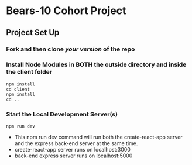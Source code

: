 # Bears-10 Cohort Project

## Project Set Up

### Fork and then clone *your version* of the repo

### Install Node Modules in BOTH the outside directory and inside the client folder

    npm install
    cd client
    npm install
    cd ..

### Start the Local Development Server(s)

    npm run dev

* This npm run dev command will run both the create-react-app server and the express back-end server at the same time.
* create-react-app server runs on localhost:3000
* back-end express server runs on localhost:5000